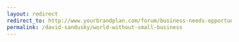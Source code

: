 ```yaml
---
layout: redirect
redirect_to: http://www.yourbrandplan.com/forum/business-needs-opportunities/644-world-without-small-business.html
permalink: /david-sandusky/world-without-small-business
---
```

